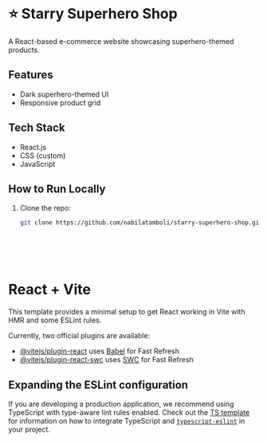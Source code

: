 # ⭐ Starry Superhero Shop

A React-based e-commerce website showcasing superhero-themed products.

## Features

- Dark superhero-themed UI
- Responsive product grid

## Tech Stack

- React.js
- CSS (custom)
- JavaScript

## How to Run Locally

1. Clone the repo:
   ```bash
   git clone https://github.com/nabilatamboli/starry-superhero-shop.git







# React + Vite

This template provides a minimal setup to get React working in Vite with HMR and some ESLint rules.

Currently, two official plugins are available:

- [@vitejs/plugin-react](https://github.com/vitejs/vite-plugin-react/blob/main/packages/plugin-react) uses [Babel](https://babeljs.io/) for Fast Refresh
- [@vitejs/plugin-react-swc](https://github.com/vitejs/vite-plugin-react/blob/main/packages/plugin-react-swc) uses [SWC](https://swc.rs/) for Fast Refresh

## Expanding the ESLint configuration

If you are developing a production application, we recommend using TypeScript with type-aware lint rules enabled. Check out the [TS template](https://github.com/vitejs/vite/tree/main/packages/create-vite/template-react-ts) for information on how to integrate TypeScript and [`typescript-eslint`](https://typescript-eslint.io) in your project.

